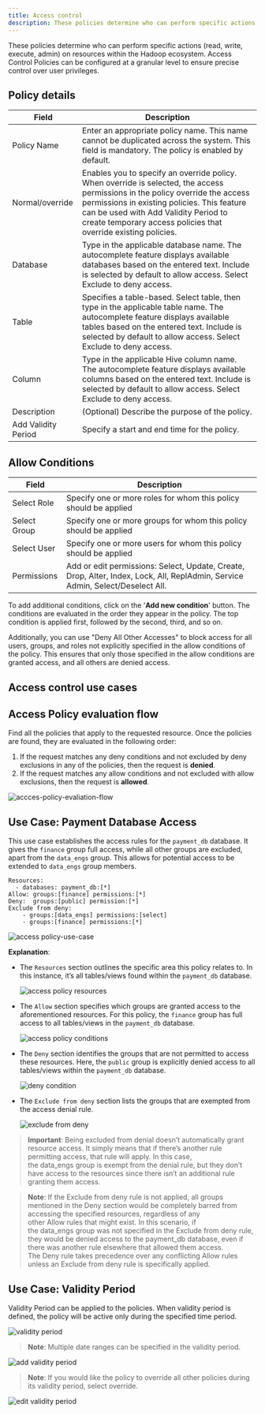 ```yaml
---
title: Access control
description: These policies determine who can perform specific actions (read, write, execute, admin) on resources within the Hadoop ecosystem. Access Control Policies can be configured at a granular level to ensure precise control over user privileges.
---
```




These policies determine who can perform specific actions (read, write, execute, admin) on resources within the Hadoop ecosystem. Access Control Policies can be configured at a granular level to ensure precise control over user privileges.

## Policy details

| Field               | Description                                                                                                                                                                                                                                                                             |
|---------------------|-----------------------------------------------------------------------------------------------------------------------------------------------------------------------------------------------------------------------------------------------------------------------------------------|
| Policy Name         | Enter an appropriate policy name. This name cannot be duplicated across the system. This field is mandatory. The policy is enabled by default.                                                                                                                                          |
| Normal/override     | Enables you to specify an override policy. When override is selected, the access permissions in the policy override the access permissions in existing policies. This feature can be used with Add Validity Period to create temporary access policies that override existing policies. |
| Database            | Type in the applicable database name. The autocomplete feature displays available databases based on the entered text. Include is selected by default to allow access. Select Exclude to deny access.                                                                                   |
| Table               | Specifies a table-based. Select table, then type in the applicable table name. The autocomplete feature displays available tables based on the entered text. Include is selected by default to allow access. Select Exclude to deny access.                                             |
| Column              | Type in the applicable Hive column name. The autocomplete feature displays available columns based on the entered text. Include is selected by default to allow access. Select Exclude to deny access.                                                                                  |
| Description         | (Optional) Describe the purpose of the policy.                                                                                                                                                                                                                                          |
| Add Validity Period | Specify a start and end time for the policy.                                                                                                                                                                                                                                            |

## Allow Conditions

| Field        | Description                                                                                                                    |
|--------------|--------------------------------------------------------------------------------------------------------------------------------|
| Select Role  | Specify one or more roles for whom this policy should be applied                                                               |
| Select Group | Specify one or more groups for whom this policy should be applied                                                              |
| Select User  | Specify one or more users for whom this policy should be applied                                                               |
| Permissions  | Add or edit permissions: Select, Update, Create, Drop, Alter, Index, Lock, All, ReplAdmin, Service Admin, Select/Deselect All. |


To add additional conditions, click on the '**Add new condition**' button. The conditions are evaluated in the order they appear in the policy. The top condition is applied first, followed by the second, third, and so on.

Additionally, you can use "Deny All Other Accesses" to block access for all users, groups, and roles not explicitly specified in the allow conditions of the policy. This ensures that only those specified in the allow conditions are granted access, and all others are denied access.

## Access control use cases

## Access **Policy evaluation flow**

Find all the policies that apply to the requested resource. Once the policies are found, they are evaluated in the following order:

1. If the request matches any deny conditions and not excluded by deny exclusions in any of the policies, then the request is **denied**.
2. If the request matches any allow conditions and not excluded with allow exclusions, then the request is **allowed**.

![accces-policy-evaliation-flow](/img/security/access-control-use-case/access-control-logic.png)

## **Use Case: Payment Database Access**

This use case establishes the access rules for the `payment_db` database. It gives the `finance` group full access, while all other groups are excluded, apart from the `data_engs` group. This allows for potential access to be extended to `data_engs` group members.

```
Resources:
  - databases: payment_db:[*]
Allow: groups:[finance] permissions:[*]
Deny:  groups:[public] permission:[*]
Exclude from deny:
    - groups:[data_engs] permissions:[select]
    - groups:[finance] permissions:[*]

```

![access policy-use-case](/img/security/access-control-use-case/access-policy-use-case.png)

**Explanation**:

- The `Resources` section outlines the specific area this policy relates to. In this instance, it’s all tables/views found within the `payment_db` database.
    
    ![access policy resources](/img/security/access-control-use-case/access-policy-resources.png)
    

- The `Allow` section specifies which groups are granted access to the aforementioned resources. For this policy, the `finance` group has full access to all tables/views in the `payment_db` database.
    
    ![access policy conditions](/img/security/access-control-use-case/access-policy-conditions.png)
    

- The `Deny` section identifies the groups that are not permitted to access these resources. Here, the `public` group is explicitly denied access to all tables/views within the `payment_db` database.
    
    ![deny condition](/img/security/access-control-use-case/access-policy-deny-conditions.png)
    

- The `Exclude from deny` section lists the groups that are exempted from the access denial rule.
    
    ![exclude from deny](/img/security/access-control-use-case/exclude-from-deny-conditions.png)
    

> **Important**: Being excluded from denial doesn’t automatically grant resource access. It simply means that if there’s another rule permitting access, that rule will apply. In this case, the data_engs group is exempt from the denial rule, but they don’t have access to the resources since there isn’t an additional rule granting them access.
> 

> **Note**: If the Exclude from deny rule is not applied, all groups mentioned in the Deny section would be completely barred from accessing the specified resources, regardless of any other Allow rules that might exist. In this scenario, if the data_engs group was not specified in the Exclude from deny rule, they would be denied access to the payment_db database, even if there was another rule elsewhere that allowed them access. The Deny rule takes precedence over any conflicting Allow rules unless an Exclude from deny rule is specifically applied.
> 

## **Use Case: Validity Period**

 Validity Period can be applied to the policies. When validity period is defined, the policy will be active only during the specified time period.

![validity period](/img/security/access-control-use-case/access-policy-validity-period.png) 

> **Note**: Multiple date ranges can be specified in the validity period.
>  

 ![add validity period](/img/security/access-control-use-case/add-policy-validity-period.png)

 > **Note**: If you would like the policy to override all other policies during its validity period, select override.
> 

![edit validity period](/img/security/access-control-use-case/edit-validity-period.png) 